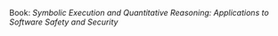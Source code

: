 
Book: _Symbolic Execution and Quantitative Reasoning: Applications to Software Safety and Security_